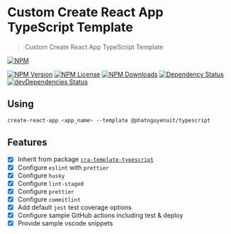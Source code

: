 # Custom Create React App TypeScript Template

> Custom Create React App TypeScript Template

[![NPM](https://nodei.co/npm/@phatnguyenuit/cra-template-typescript.png)](https://www.npmjs.com/package/@phatnguyenuit/cra-template-typescript)

[![NPM Version](https://img.shields.io/npm/v/@phatnguyenuit/cra-template-typescript)](https://www.npmjs.com/package/@phatnguyenuit/cra-template-typescript) 
[![NPM License](https://img.shields.io/npm/l/@phatnguyenuit/cra-template-typescript)](https://github.com/phatnguyenuit/cra-template-typescript/blob/master/LICENSE) 
[![NPM Downloads](https://img.shields.io/npm/dt/@phatnguyenuit/cra-template-typescript)](https://www.npmjs.com/package/@phatnguyenuit/cra-template-typescript) 
[![Dependency Status](https://img.shields.io/librariesio/release/npm/@phatnguyenuit/cra-template-typescript)](https://www.npmjs.com/package/@phatnguyenuit/cra-template-typescript) [![devDependencies Status](https://david-dm.org/@phatnguyenuit/cra-template-typescript/dev-status.svg)](https://www.npmjs.com/package/@phatnguyenuit/cra-template-typescript)

## Using

```bash
create-react-app <app_name> --template @phatnguyenuit/typescript
```

## Features

- [x] Inherit from package [`cra-template-typescript`](https://www.npmjs.com/package/cra-template-typescript)
- [x] Configure `eslint` with `prettier`
- [x] Configure `husky`
- [x] Configure `lint-staged`
- [x] Configure `prettier`
- [x] Configure `commitlint`
- [x] Add default `jest` test coverage options
- [x] Configure sample GitHub actions including test & deploy
- [x] Provide sample vscode snippets
